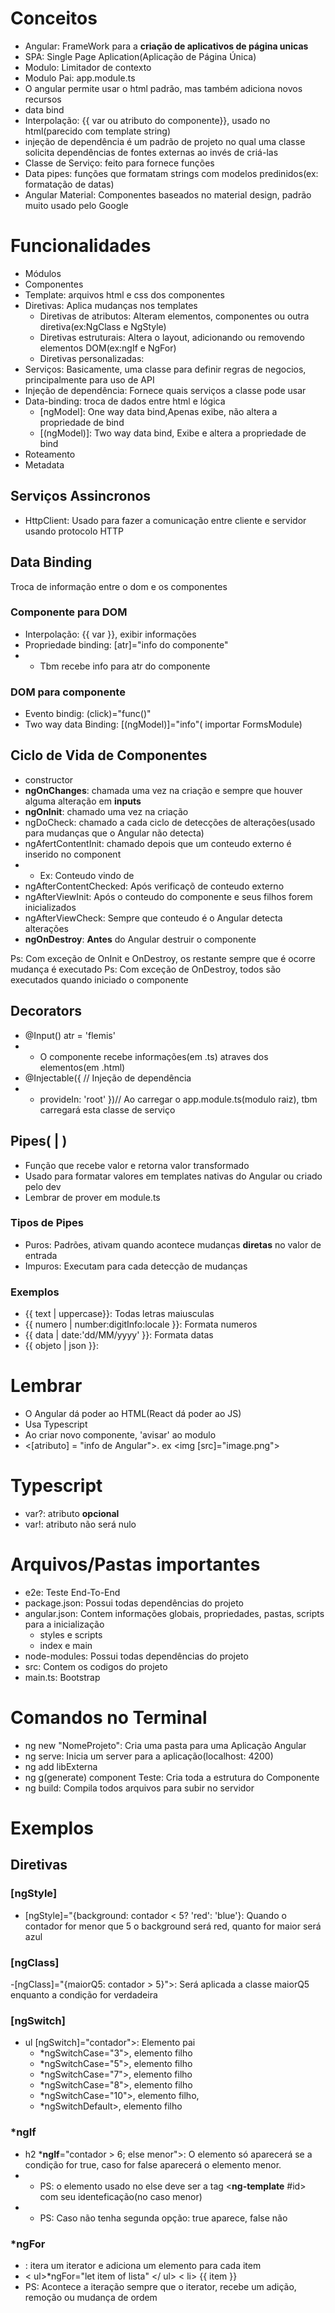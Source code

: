 # Conceitos
- Angular: FrameWork para a **criação de aplicativos de página unicas**
- SPA: Single Page Aplication(Aplicação de Página Única)
- Modulo: Limitador de contexto
- Modulo Pai: app.module.ts
- O angular permite usar o html padrão, mas também adiciona novos recursos
- data bind
- Interpolação: {{ var ou atributo do componente}}, usado no html(parecido com template string)
-  injeção de dependência é um padrão de projeto no qual uma classe solicita dependências de fontes externas ao invés de criá-las
- Classe de Serviço: feito para fornece funções
- Data pipes: funções que formatam strings com modelos predinidos(ex: formatação de datas)
- Angular Material: Componentes baseados no material design, padrão muito usado pelo Google

# Funcionalidades
- Módulos
- Componentes
- Template: arquivos html e css dos componentes
- Diretivas: Aplica mudanças nos templates
    - Diretivas de atributos: Alteram elementos, componentes ou outra diretiva(ex:NgClass e NgStyle)
    - Diretivas estruturais:  Altera o layout, adicionando ou removendo elementos DOM(ex:ngIf e NgFor)
    - Diretivas personalizadas: 
- Serviços: Basicamente, uma classe para definir regras de negocios, principalmente para uso de API
- Injeção de dependência: Fornece quais serviços a classe pode usar
- Data-binding: troca de dados entre html e lógica
    - [ngModel]: One way data bind,Apenas exibe, não altera a propriedade de bind
    - [(ngModel)]: Two way data bind, Exibe e altera a propriedade de bind
- Roteamento
- Metadata

## Serviços Assincronos

- HttpClient: Usado para fazer a comunicação entre cliente e servidor usando protocolo HTTP


## Data Binding
Troca de informação entre o dom e os componentes

### Componente para DOM
- Interpolação: {{ var }}, exibir informações
- Propriedade binding: [atr]="info do componente"
- - Tbm recebe info para atr do componente
### DOM para componente
- Evento bindig: (click)="func()"
- Two way data Binding: [(ngModel)]="info"( importar FormsModule)


## Ciclo de Vida de Componentes
- constructor
- **ngOnChanges**: chamada uma vez na criação e sempre que houver alguma alteração em **inputs**
- **ngOnInit**: chamado uma vez na criação
- ngDoCheck: chamado a cada ciclo de detecções de alterações(usado para mudanças que o Angular não detecta)
- ngAfertContentInit: chamado depois que um conteudo externo é inserido no component
- - Ex: Conteudo vindo de <ng-content>
- ngAfterContentChecked: Após verificaçõ de conteudo externo
- ngAfterViewInit: Após o conteudo do componente e seus filhos forem inicializados
- ngAfterViewCheck: Sempre que conteudo é o Angular detecta alterações
- **ngOnDestroy**: **Antes** do Angular destruir o componente

Ps: Com exceção de OnInit e OnDestroy, os restante sempre que é ocorre mudança é executado
Ps: Com exceção de OnDestroy, todos são executados quando iniciado o componente

## Decorators

- @Input() atr = 'flemis'
- - O componente recebe informações(em .ts) atraves dos elementos(em .html)
- @Injectable({ // Injeção de dependência
- - provideIn: 'root' })// Ao carregar o app.module.ts(modulo raiz), tbm carregará esta classe de serviço

## Pipes( | )

- Função que recebe valor e retorna valor transformado
- Usado para formatar valores em templates nativas do Angular ou criado pelo dev
- Lembrar de prover em module.ts

### Tipos de Pipes

- Puros: Padrões, ativam quando acontece mudanças **diretas** no valor de entrada
- Impuros: Executam para cada detecção de mudanças

### Exemplos

- {{ text | uppercase}}: Todas letras maiusculas
- {{ numero | number:digitInfo:locale }}: Formata numeros
- {{ data | date:'dd/MM/yyyy' }}: Formata datas
- {{ objeto | json }}: 
# Lembrar

- O Angular dá poder ao HTML(React dá poder ao JS)
- Usa Typescript
- Ao criar novo componente, 'avisar' ao modulo
- <[atributo] = "info de Angular">. ex <img [src]="image.png">

# Typescript

- var?: atributo **opcional**
- var!: atributo não será nulo


# Arquivos/Pastas importantes 
- e2e: Teste End-To-End
- package.json: Possui todas dependências do projeto
- angular.json: Contem informações globais, propriedades, pastas, scripts para a inicialização
    - styles e scripts
    - index e main
- node-modules: Possui todas dependências do projeto
- src: Contem os codigos do projeto
- main.ts: Bootstrap
# Comandos no Terminal

- ng new "NomeProjeto": Cria uma pasta para uma Aplicação Angular
- ng serve: Inicia um server para a aplicação(localhost: 4200)
- ng add libExterna
- ng g(generate) component Teste: Cria toda a estrutura do Componente
- ng build: Compila todos arquivos para subir no servidor

# Exemplos

## Diretivas


### [ngStyle]
- [ngStyle]="{background: contador < 5? 'red': 'blue'}: Quando o contador for menor que 5 o background será red, quanto for maior será azul

### [ngClass]
-[ngClass]="{maiorQ5: contador > 5}">: Será aplicada a classe maiorQ5 enquanto a condição for verdadeira

### [ngSwitch]
- ul [ngSwitch]="contador">: Elemento pai
    - *ngSwitchCase="3">, elemento filho
    - *ngSwitchCase="5">, elemento filho
    - *ngSwitchCase="7">, elemento filho
    - *ngSwitchCase="8">, elemento filho
    - *ngSwitchCase="10">, elemento filho,
    - *ngSwitchDefault>, elemento filho

### *ngIf
-  h2 ***ngIf**="contador > 6; else menor">: O elemento só aparecerá se a condição for true, caso for false aparecerá o elemento menor.
- - PS: o elemento usado no else deve ser a tag <**ng-template** #id> com seu identeficação(no caso menor)
- - PS: Caso não tenha segunda opção: true aparece, false não

### *ngFor
- : itera um iterator e adiciona um elemento para cada item
- < ul>*ngFor="let item of lista" </ ul> 
    < li> {{ item }}
- PS: Acontece a iteração sempre que o iterator, recebe um adição, remoção ou mudança de ordem

